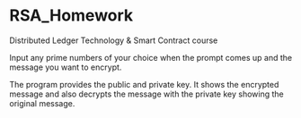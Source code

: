 # RSA_Homework
Distributed Ledger Technology &amp; Smart Contract course

Input any prime numbers of your choice when the prompt comes up and the message you want to encrypt. 

The program provides the public and private key. It shows the encrypted message and also decrypts the message with the private key showing the original message. 
